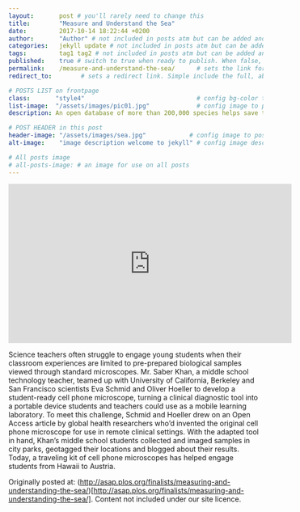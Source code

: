 ```yaml
---
layout:       post # you'll rarely need to change this
title:        "Measure and Understand the Sea"
date:         2017-10-14 18:22:44 +0200
author:       "Author" # not included in posts atm but can be added and used later
categories:   jekyll update # not included in posts atm but can be added and used later
tags:         tag1 tag2 # not included in posts atm but can be added and used later
published:    true # switch to true when ready to publish. When false, you can check your links and share drafts using the github file for this page e.g https://github.com/sparcopen/open-to/blob/master/_posts/2017-04-10-welcome-to-jekyll.markdown
permalink:    /measure-and-understand-the-sea/      # sets the link for the post. E.g permalink: /battle-disease/
redirect_to:        # sets a redirect link. Simple include the full, absolute link you want below

# POSTS LIST on frontpage
class:       "style4"                               # config bg-color to post list card (1 to 5)
list-image:  "/assets/images/pic01.jpg"             # config image to post list card (1 to 15 are generic colors and will fit with anything used if no images can be found)
description: An open database of more than 200,000 species helps save those directly threatened with extinction

# POST HEADER in this post
header-image: "/assets/images/sea.jpg"            # config image to post header
alt-image:    "image description welcome to jekyll" # config image description to alt att.

# All posts image
# all-posts-image: # an image for use on all posts
---
```

<iframe width="560" height="315" src="https://www.youtube.com/embed/GmGcfZnsyqo" frameborder="0" allowfullscreen></iframe>

Science teachers often struggle to engage young students when their classroom experiences are limited to pre-prepared biological samples viewed through standard microscopes. Mr. Saber Khan, a middle school technology teacher, teamed up with University of California, Berkeley and San Francisco scientists Eva Schmid and Oliver Hoeller to develop a student-ready cell phone microscope, turning a clinical diagnostic tool into a portable device students and teachers could use as a mobile learning laboratory. To meet this challenge, Schmid and Hoeller drew on an Open Access article by global health researchers who’d invented the original cell phone microscope for use in remote clinical settings. With the adapted tool in hand, Khan’s middle school students collected and imaged samples in city parks, geotagged their locations and blogged about their results. Today, a traveling kit of cell phone microscopes has helped engage students from Hawaii to Austria.

Originally posted at: (http://asap.plos.org/finalists/measuring-and-understanding-the-sea/)[http://asap.plos.org/finalists/measuring-and-understanding-the-sea/]. Content not included under our site licence.
